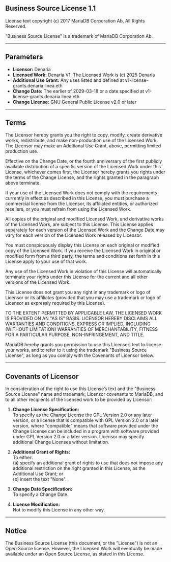 ## Business Source License 1.1

License text copyright (c) 2017 MariaDB Corporation Ab, All Rights Reserved.

"Business Source License" is a trademark of MariaDB Corporation Ab.

---

## Parameters

- **Licensor:** Denaria  
- **Licensed Work:** Denaria V1. The Licensed Work is (c) 2025 Denaria  
- **Additional Use Grant:** Any uses listed and defined at v1-license-grants.denaria.linea.eth
- **Change Date:** The earlier of 2029-03-18 or a date specified at v1-license-grants.denaria.linea.eth  
- **Change License:** GNU General Public License v2.0 or later  

---

## Terms

The Licensor hereby grants you the right to copy, modify, create derivative works, redistribute, and make non-production use of the Licensed Work. The Licensor may make an Additional Use Grant, above, permitting limited production use.

Effective on the Change Date, or the fourth anniversary of the first publicly available distribution of a specific version of the Licensed Work under this License, whichever comes first, the Licensor hereby grants you rights under the terms of the Change License, and the rights granted in the paragraph above terminate.

If your use of the Licensed Work does not comply with the requirements currently in effect as described in this License, you must purchase a commercial license from the Licensor, its affiliated entities, or authorized resellers, or you must refrain from using the Licensed Work.

All copies of the original and modified Licensed Work, and derivative works of the Licensed Work, are subject to this License. This License applies separately for each version of the Licensed Work and the Change Date may vary for each version of the Licensed Work released by Licensor.

You must conspicuously display this License on each original or modified copy of the Licensed Work. If you receive the Licensed Work in original or modified form from a third party, the terms and conditions set forth in this License apply to your use of that work.

Any use of the Licensed Work in violation of this License will automatically terminate your rights under this License for the current and all other versions of the Licensed Work.

This License does not grant you any right in any trademark or logo of Licensor or its affiliates (provided that you may use a trademark or logo of Licensor as expressly required by this License).

TO THE EXTENT PERMITTED BY APPLICABLE LAW, THE LICENSED WORK IS PROVIDED ON AN "AS IS" BASIS. LICENSOR HEREBY DISCLAIMS ALL WARRANTIES AND CONDITIONS, EXPRESS OR IMPLIED, INCLUDING (WITHOUT LIMITATION) WARRANTIES OF MERCHANTABILITY, FITNESS FOR A PARTICULAR PURPOSE, NON-INFRINGEMENT, AND TITLE.

MariaDB hereby grants you permission to use this License’s text to license your works, and to refer to it using the trademark "Business Source License", as long as you comply with the Covenants of Licensor below.

---

## Covenants of Licensor

In consideration of the right to use this License’s text and the "Business Source License" name and trademark, Licensor covenants to MariaDB, and to all other recipients of the licensed work to be provided by Licensor:

1. **Change License Specification:**  
   To specify as the Change License the GPL Version 2.0 or any later version, or a license that is compatible with GPL Version 2.0 or a later version, where "compatible" means that software provided under the Change License can be included in a program with software provided under GPL Version 2.0 or a later version. Licensor may specify additional Change Licenses without limitation.

2. **Additional Grant of Rights:**  
   To either:  
   (a) specify an additional grant of rights to use that does not impose any additional restriction on the right granted in this License, as the Additional Use Grant; or  
   (b) insert the text "None".

3. **Change Date Specification:**  
   To specify a Change Date.

4. **License Modification:**  
   Not to modify this License in any other way.

---

## Notice

The Business Source License (this document, or the "License") is not an Open Source license. However, the Licensed Work will eventually be made available under an Open Source License, as stated in this License.